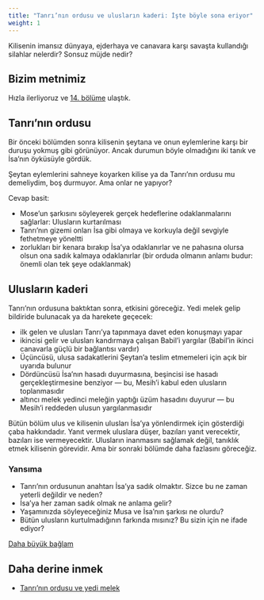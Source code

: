 ```yaml
---
title: "Tanrı’nın ordusu ve ulusların kaderi: İşte böyle sona eriyor"
weight: 1
---
```



Kilisenin imansız dünyaya, ejderhaya ve canavara karşı savaşta kullandığı silahlar nelerdir? Sonsuz müjde nedir?


## Bizim metnimiz

<a name="e22a"></a>
Hızla ilerliyoruz ve [14. bölüme](https://www.bibleserver.com/TR/Vahiy14) ulaştık.


## Tanrı’nın ordusu

<a name="9374"></a>
Bir önceki bölümden sonra kilisenin şeytana ve onun eylemlerine karşı bir duruşu yokmuş gibi görünüyor. Ancak durumun böyle olmadığını iki tanık ve İsa’nın öyküsüyle gördük.

Şeytan eylemlerini sahneye koyarken kilise ya da Tanrı’nın ordusu mu demeliydim, boş durmuyor. Ama onlar ne yapıyor?

Cevap basit:

- Mose’un şarkısını söyleyerek gerçek hedeflerine odaklanmalarını sağlarlar: Ulusların kurtarılması
- Tanrı’nın gizemi onları İsa gibi olmaya ve korkuyla değil sevgiyle fethetmeye yöneltti
- zorlukları bir kenara bırakıp İsa’ya odaklanırlar ve ne pahasına olursa olsun ona sadık kalmaya odaklanırlar (bir orduda olmanın anlamı budur: önemli olan tek şeye odaklanmak)



## Ulusların kaderi

<a name="4301"></a>
Tanrı’nın ordusuna baktıktan sonra, etkisini göreceğiz. Yedi melek gelip bildiride bulunacak ya da harekete geçecek:

- ilk gelen ve ulusları Tanrı’ya tapınmaya davet eden konuşmayı yapar
- ikincisi gelir ve ulusları kandırmaya çalışan Babil’i yargılar (Babil’in ikinci canavarla güçlü bir bağlantısı vardır)
- Üçüncüsü, ulusa sadakatlerini Şeytan’a teslim etmemeleri için açık bir uyarıda bulunur
- Dördüncüsü İsa’nın hasadı duyurmasına, beşincisi ise hasadı gerçekleştirmesine benziyor — bu, Mesih’i kabul eden ulusların toplanmasıdır
- altıncı melek yedinci meleğin yaptığı üzüm hasadını duyurur — bu Mesih’i reddeden ulusun yargılanmasıdır


Bütün bölüm ulus ve kilisenin ulusları İsa’ya yönlendirmek için gösterdiği çaba hakkındadır. Yanıt vermek uluslara düşer, bazıları yanıt verecektir, bazıları ise vermeyecektir. Ulusların inanmasını sağlamak değil, tanıklık etmek kilisenin görevidir. Ama bir sonraki bölümde daha fazlasını göreceğiz.


### Yansıma

<a name="a458"></a>
- Tanrı’nın ordusunun anahtarı İsa’ya sadık olmaktır. Sizce bu ne zaman yeterli değildir ve neden?
- İsa’ya her zaman sadık olmak ne anlama gelir?
- Yaşamınızda söyleyeceğiniz Musa ve İsa’nın şarkısı ne olurdu?
- Bütün ulusların kurtulmadığının farkında mısınız? Bu sizin için ne ifade ediyor?




[Daha büyük bağlam](../../../gen/index/appl/the-book-of-revelation)


## Daha derine inmek

<a name="d6d6"></a>
- [Tanrı’nın ordusu ve yedi melek](../../../content/harvest/expl/gods-army-and-the-seven-angels)







[](https://github.com/revelation-today/revelation-today/blob/main/exampleSite/content/docs/content/harvest/appl/the-weapons-of-the-church.tr.md)
